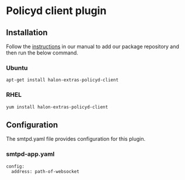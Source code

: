 # Policyd client plugin

## Installation

Follow the [instructions](https://docs.halon.io/manual/comp_install.html#installation) in our manual to add our package repository and then run the below command.

### Ubuntu

```
apt-get install halon-extras-policyd-client
```

### RHEL

```
yum install halon-extras-policyd-client
```

## Configuration

The smtpd.yaml file provides configuration for this plugin.

### smtpd-app.yaml

```
config:
  address: path-of-websocket
```